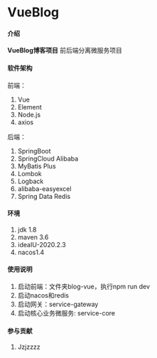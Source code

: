# VueBlog

#### 介绍
**VueBlog博客项目**
前后端分离微服务项目


#### 软件架构
前端：
1. Vue
2. Element
3. Node.js
4. axios

后端：
1. SpringBoot
2. SpringCloud Alibaba
3. MyBatis Plus
4. Lombok
5. Logback
6. alibaba-easyexcel
7. Spring Data Redis

#### 环境

1.  jdk 1.8
2.  maven 3.6
3.  ideaIU-2020.2.3
4.  nacos1.4
#### 使用说明

1.  启动前端：文件夹blog-vue，执行npm run dev
2.  启动nacos和redis
3.  启动网关：service-gateway
4.  启动核心业务微服务: service-core

#### 参与贡献

1.  Jzjzzzz



